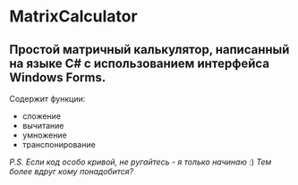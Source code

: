 # MatrixCalculator
## Простой матричный калькулятор, написанный на языке C# с использованием интерфейса Windows Forms.
Содержит функции:

* сложение
* вычитание
* умножение
* транспонирование

_P.S. Если код особо кривой, не ругайтесь - я только начинаю_ :) _Тем более вдруг кому понадобится?_
